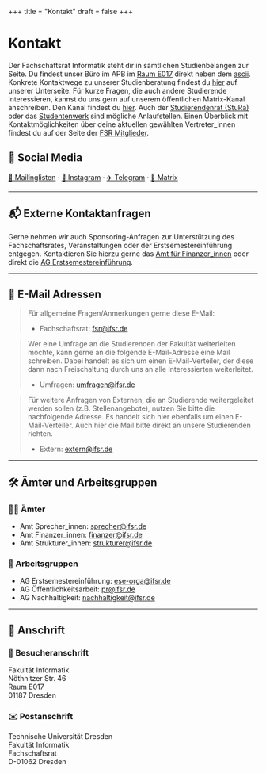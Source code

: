 +++
title = "Kontakt"
draft = false
+++

# Kontakt

Der Fachschaftsrat Informatik steht dir in sämtlichen Studienbelangen zur Seite. Du findest unser Büro im APB im [Raum E017](https://navigator.tu-dresden.de/etplan/apb/00/raum/542100.2230) direkt neben dem [ascii](https://ascii-dresden.de/). Konkrete Kontaktwege zu unserer Studienberatung findest du [hier](/studium/studienberatung) auf unserer Unterseite. Für kurze Fragen, die auch andere Studierende interessieren, kannst du uns gern auf unserem öffentlichen Matrix-Kanal anschreiben. Den Kanal findest du [hier](https://matrix.to/#/#fsr-inf-studierende:matrix.org). Auch der [Studierendenrat (StuRa)](https://www.stura.tu-dresden.de/) oder das [Studentenwerk](https://www.studentenwerk-dresden.de/) sind mögliche Anlaufstellen. Einen Überblick mit Kontaktmöglichkeiten über deine aktuellen gewählten Vertreter_innen findest du auf der Seite der [FSR Mitglieder](/about/mitglieder).



## 📱 Social Media

[📧 Mailinglisten](https://lists.ifsr.de/mailman3/lists/) · [📸 Instagram](https://instagram.com/fsr.inf) · [✈️ Telegram](https://t.me/fsr_inf) · [💬 Matrix](https://matrix.to/#/#fsr-inf-studierende:matrix.org)

---

## 📬 Externe Kontaktanfragen

Gerne nehmen wir auch Sponsoring-Anfragen zur Unterstützung des Fachschaftsrates, Veranstaltungen oder der Erstsemestereinführung entgegen. Kontaktieren Sie hierzu gerne das [Amt für Finanzer_innen](mailto:finanzer@ifsr.de) oder direkt die [AG Erstsemestereinführung](mailto:ese-orga@ifsr.de).

---

## 📧 E-Mail Adressen

> Für allgemeine Fragen/Anmerkungen gerne diese E-Mail:
> - Fachschaftsrat: [fsr@ifsr.de](mailto:fsr@ifsr.de)

> Wer eine Umfrage an die Studierenden der Fakultät weiterleiten möchte, kann gerne an die folgende E-Mail-Adresse eine Mail schreiben. Dabei handelt es sich um einen E-Mail-Verteiler, der diese dann nach Freischaltung durch uns an alle Interessierten weiterleitet.  
> - Umfragen: [umfragen@ifsr.de](mailto:umfragen@ifsr.de)

> Für weitere Anfragen von Externen, die an Studierende weitergeleitet werden sollen (z.B. Stellenangebote), nutzen Sie bitte die nachfolgende Adresse. Es handelt sich hier ebenfalls um einen E-Mail-Verteiler. Auch hier die Mail bitte direkt an unsere Studierenden richten.  
> - Extern: [extern@ifsr.de](mailto:extern@ifsr.de)

---

## 🛠️ Ämter und Arbeitsgruppen

### 🧑‍💼 Ämter
- Amt Sprecher_innen: [sprecher@ifsr.de](mailto:sprecher@ifsr.de)
- Amt Finanzer_innen: [finanzer@ifsr.de](mailto:finanzer@ifsr.de)
- Amt Strukturer_innen: [strukturer@ifsr.de](mailto:strukturer@ifsr.de)

### 👥 Arbeitsgruppen
- AG Erstsemestereinführung: [ese-orga@ifsr.de](mailto:ese-orga@ifsr.de)
- AG Öffentlichkeitsarbeit: [pr@ifsr.de](mailto:pr@ifsr.de)
- AG Nachhaltigkeit: [nachhaltigkeit@ifsr.de](mailto:nachhaltigkeit@ifsr.de)

---

## 🏢 Anschrift

### 📍 Besucheranschrift
Fakultät Informatik  
Nöthnitzer Str. 46  
Raum E017  
01187 Dresden

### ✉️ Postanschrift
Technische Universität Dresden  
Fakultät Informatik  
Fachschaftsrat  
D-01062 Dresden